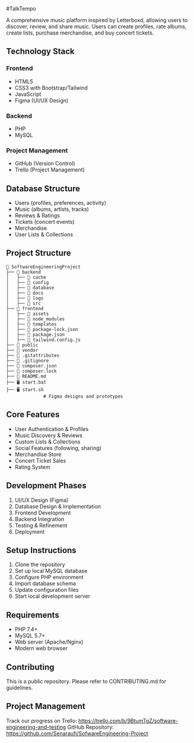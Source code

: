 #TalkTempo 

A comprehensive music platform inspired by Letterboxd, allowing users to discover, review, and share music. Users can create profiles, rate albums, create lists, purchase merchandise, and buy concert tickets.

## Technology Stack

### Frontend
- HTML5
- CSS3 with Bootstrap/Tailwind
- JavaScript
- Figma (UI/UX Design)

### Backend
- PHP
- MySQL

### Project Management
- GitHub (Version Control)
- Trello (Project Management)

## Database Structure
- Users (profiles, preferences, activity)
- Music (albums, artists, tracks)
- Reviews & Ratings
- Tickets (concert events)
- Merchandise
- User Lists & Collections

## Project Structure
```
📂 SoftwareEngineeringProject
├── 📂 backend
│   ├── 📂 cache
│   ├── 📂 config
│   ├── 📂 database
│   ├── 📂 docs
│   ├── 📂 logs
│   ├── 📂 src
├── 📂 frontend
│   ├── 📂 assets
│   ├── 📂 node_modules
│   ├── 📂 templates
│   ├── 📄 package-lock.json
│   ├── 📄 package.json
│   ├── 📄 tailwind.config.js
├── 📂 public
├── 📂 vendor
├── 📄 .gitattributes
├── 📄 .gitignore
├── 📄 composer.json
├── 📄 composer.lock
├── 📄 README.md
├── 🖥️ start.bat
├── 🖥️ start.sh
              # Figma designs and prototypes
```

## Core Features
- User Authentication & Profiles
- Music Discovery & Reviews
- Custom Lists & Collections
- Social Features (following, sharing)
- Merchandise Store
- Concert Ticket Sales
- Rating System

## Development Phases
1. UI/UX Design (Figma)
2. Database Design & Implementation
3. Frontend Development
4. Backend Integration
5. Testing & Refinement
6. Deployment

## Setup Instructions
1. Clone the repository
2. Set up local MySQL database
3. Configure PHP environment
4. Import database schema
5. Update configuration files
6. Start local development server

## Requirements
- PHP 7.4+
- MySQL 5.7+
- Web server (Apache/Nginx)
- Modern web browser

## Contributing
This is a public repository. Please refer to CONTRIBUTING.md for guidelines.

## Project Management
Track our progress on Trello: https://trello.com/b/9BtumTgZ/software-engineering-and-testing
GitHub Repository: https://github.com/Senaraufi/SofwareEngineering-Project
